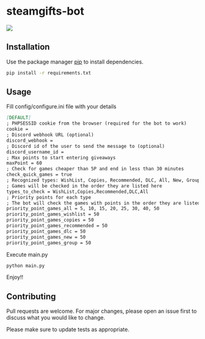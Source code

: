 # steamgifts-bot

![](https://i.imgur.com/TL2nwDh.png)

## Installation

Use the package manager [pip](https://pip.pypa.io/en/stable/) to install dependencies.

```bash
pip install -r requirements.txt
```

## Usage

Fill config/configure.ini file with your details

```markdown
[DEFAULT]
; PHPSESSID cookie from the browser (required for the bot to work)
cookie = 
; Discord webhook URL (optional)
discord_webhook = 
; Discord id of the user to send the message to (optional)
discord_username_id = 
; Max points to start entering giveaways
maxPoint = 60
; Check for games cheaper than 5P and end in less than 30 minutes
check_quick_games = true
; Recognized types: WishList, Copies, Recommended, DLC, All, New, Group
; Games will be checked in the order they are listed here
types_to_check = WishList,Copies,Recommended,DLC,All
; Priority points for each type
; The bot will check the games with points in the order they are listed here
priority_point_games_all = 5, 10, 15, 20, 25, 30, 40, 50
priority_point_games_wishlist = 50
priority_point_games_copies = 50
priority_point_games_recommended = 50
priority_point_games_dlc = 50
priority_point_games_new = 50
priority_point_games_group = 50
```

Execute main.py
```bash
python main.py
```
Enjoy!!

## Contributing

Pull requests are welcome. For major changes, please open an issue first
to discuss what you would like to change.

Please make sure to update tests as appropriate.